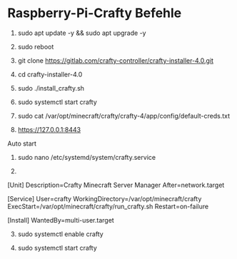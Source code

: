# Raspberry-Pi-Crafty Befehle
1. sudo apt update -y && sudo apt upgrade -y

2. sudo reboot

3. git clone https://gitlab.com/crafty-controller/crafty-installer-4.0.git

4. cd crafty-installer-4.0

5. sudo ./install_crafty.sh

7. sudo systemctl start crafty

8. sudo cat /var/opt/minecraft/crafty/crafty-4/app/config/default-creds.txt

9. https://127.0.0.1:8443


Auto start

1. sudo nano /etc/systemd/system/crafty.service

2. 

[Unit]
Description=Crafty Minecraft Server Manager
After=network.target

[Service]
User=crafty
WorkingDirectory=/var/opt/minecraft/crafty
ExecStart=/var/opt/minecraft/crafty/run_crafty.sh
Restart=on-failure

[Install]
WantedBy=multi-user.target


3. sudo systemctl enable crafty

4. sudo systemctl start crafty



